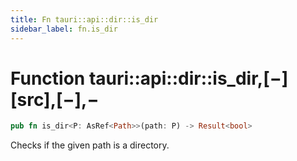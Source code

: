 ```yaml
---
title: Fn tauri::api::dir::is_dir
sidebar_label: fn.is_dir
---
```


# Function tauri::api::dir::is_dir,\[−]\[src],\[−],−

```rs
pub fn is_dir<P: AsRef<Path>>(path: P) -> Result<bool>
```

Checks if the given path is a directory.
